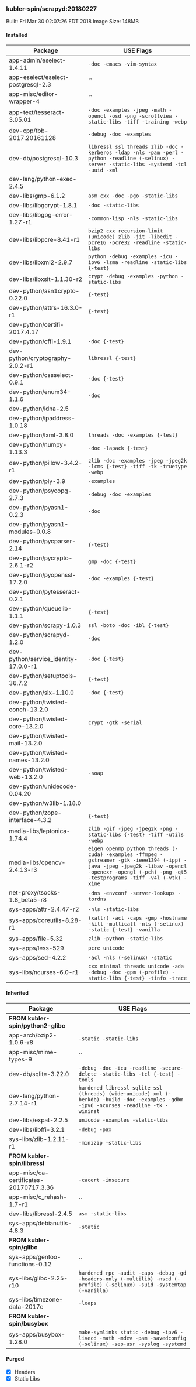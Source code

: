 ### kubler-spin/scrapyd:20180227

Built: Fri Mar 30 02:07:26 EDT 2018
Image Size: 148MB

#### Installed
Package | USE Flags
--------|----------
app-admin/eselect-1.4.11 | `-doc -emacs -vim-syntax`
app-eselect/eselect-postgresql-2.3 | ``
app-misc/editor-wrapper-4 | ``
app-text/tesseract-3.05.01 | `-doc -examples -jpeg -math -opencl -osd -png -scrollview -static-libs -tiff -training -webp`
dev-cpp/tbb-2017.20161128 | `-debug -doc -examples`
dev-db/postgresql-10.3 | `libressl ssl threads zlib -doc -kerberos -ldap -nls -pam -perl -python -readline (-selinux) -server -static-libs -systemd -tcl -uuid -xml`
dev-lang/python-exec-2.4.5 | ` `
dev-libs/gmp-6.1.2 | `asm cxx -doc -pgo -static-libs`
dev-libs/libgcrypt-1.8.1 | `-doc -static-libs`
dev-libs/libgpg-error-1.27-r1 | `-common-lisp -nls -static-libs`
dev-libs/libpcre-8.41-r1 | `bzip2 cxx recursion-limit (unicode) zlib -jit -libedit -pcre16 -pcre32 -readline -static-libs`
dev-libs/libxml2-2.9.7 | `python -debug -examples -icu -ipv6 -lzma -readline -static-libs {-test}`
dev-libs/libxslt-1.1.30-r2 | `crypt -debug -examples -python -static-libs`
dev-python/asn1crypto-0.22.0 | `{-test}`
dev-python/attrs-16.3.0-r1 | `{-test}`
dev-python/certifi-2017.4.17 | ` `
dev-python/cffi-1.9.1 | `-doc {-test}`
dev-python/cryptography-2.0.2-r1 | `libressl {-test}`
dev-python/cssselect-0.9.1 | `-doc {-test}`
dev-python/enum34-1.1.6 | `-doc`
dev-python/idna-2.5 | ` `
dev-python/ipaddress-1.0.18 | ` `
dev-python/lxml-3.8.0 | `threads -doc -examples {-test}`
dev-python/numpy-1.13.3 | `-doc -lapack {-test}`
dev-python/pillow-3.4.2-r1 | `zlib -doc -examples -jpeg -jpeg2k -lcms {-test} -tiff -tk -truetype -webp`
dev-python/ply-3.9 | `-examples`
dev-python/psycopg-2.7.3 | `-debug -doc -examples`
dev-python/pyasn1-0.2.3 | `-doc`
dev-python/pyasn1-modules-0.0.8 | ` `
dev-python/pycparser-2.14 | `{-test}`
dev-python/pycrypto-2.6.1-r2 | `gmp -doc {-test}`
dev-python/pyopenssl-17.2.0 | `-doc -examples {-test}`
dev-python/pytesseract-0.2.1 | ` `
dev-python/queuelib-1.1.1 | `{-test}`
dev-python/scrapy-1.0.3 | `ssl -boto -doc -ibl {-test}`
dev-python/scrapyd-1.2.0 | `-doc`
dev-python/service_identity-17.0.0-r1 | `-doc {-test}`
dev-python/setuptools-36.7.2 | `{-test}`
dev-python/six-1.10.0 | `-doc {-test}`
dev-python/twisted-conch-13.2.0 | ` `
dev-python/twisted-core-13.2.0 | `crypt -gtk -serial`
dev-python/twisted-mail-13.2.0 | ` `
dev-python/twisted-names-13.2.0 | ` `
dev-python/twisted-web-13.2.0 | `-soap`
dev-python/unidecode-0.04.20 | ` `
dev-python/w3lib-1.18.0 | ` `
dev-python/zope-interface-4.3.2 | `{-test}`
media-libs/leptonica-1.74.4 | `zlib -gif -jpeg -jpeg2k -png -static-libs {-test} -tiff -utils -webp`
media-libs/opencv-2.4.13-r3 | `eigen openmp python threads (-cuda) -examples -ffmpeg -gstreamer -gtk -ieee1394 (-ipp) -java -jpeg -jpeg2k -libav -opencl -openexr -opengl (-pch) -png -qt5 -testprograms -tiff -v4l (-vtk) -xine`
net-proxy/tsocks-1.8_beta5-r8 | `-dns -envconf -server-lookups -tordns`
sys-apps/attr-2.4.47-r2 | `-nls -static-libs`
sys-apps/coreutils-8.28-r1 | `(xattr) -acl -caps -gmp -hostname -kill -multicall -nls (-selinux) -static {-test} -vanilla`
sys-apps/file-5.32 | `zlib -python -static-libs`
sys-apps/less-529 | `pcre unicode`
sys-apps/sed-4.2.2 | `-acl -nls (-selinux) -static`
sys-libs/ncurses-6.0-r1 | `cxx minimal threads unicode -ada -debug -doc -gpm (-profile) -static-libs {-test} -tinfo -trace`
#### Inherited
Package | USE Flags
--------|----------
**FROM kubler-spin/python2-glibc** |
app-arch/bzip2-1.0.6-r8 | `-static -static-libs`
app-misc/mime-types-9 | ``
dev-db/sqlite-3.22.0 | `-debug -doc -icu -readline -secure-delete -static-libs -tcl {-test} -tools`
dev-lang/python-2.7.14-r1 | `hardened libressl sqlite ssl (threads) (wide-unicode) xml (-berkdb) -build -doc -examples -gdbm -ipv6 -ncurses -readline -tk -wininst`
dev-libs/expat-2.2.5 | `unicode -examples -static-libs`
dev-libs/libffi-3.2.1 | `-debug -pax`
sys-libs/zlib-1.2.11-r1 | `-minizip -static-libs`
**FROM kubler-spin/libressl** |
app-misc/ca-certificates-20170717.3.36 | `-cacert -insecure`
app-misc/c_rehash-1.7-r1 | ``
dev-libs/libressl-2.4.5 | `asm -static-libs`
sys-apps/debianutils-4.8.3 | `-static`
**FROM kubler-spin/glibc** |
sys-apps/gentoo-functions-0.12 | ``
sys-libs/glibc-2.25-r10 | `hardened rpc -audit -caps -debug -gd -headers-only (-multilib) -nscd (-profile) (-selinux) -suid -systemtap (-vanilla)`
sys-libs/timezone-data-2017c | `-leaps`
**FROM kubler-spin/busybox** |
sys-apps/busybox-1.28.0 | `make-symlinks static -debug -ipv6 -livecd -math -mdev -pam -savedconfig (-selinux) -sep-usr -syslog -systemd`
#### Purged
- [x] Headers
- [x] Static Libs
